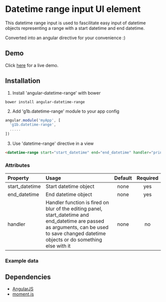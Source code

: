 # Datetime range input UI element

This datetime range input is used to fascilitate easy input of datetime objects representing a range with a start datetime and end datetime.
 
Converted into an angular directive for your convenience :)

## Demo
Click <a href="https://rawgit.com/g1eb/angular-datetime-range/master/" target="_blank">here</a> for a live demo.

## Installation

1) Install 'angular-datetime-range' with bower

```
bower install angular-datetime-range
```

2) Add 'g1b.datetime-range' module to your app config


```javascript
angular.module('myApp', [
  'g1b.datetime-range',
  .....
])
```

3) Use 'datetime-range' directive in a view

```html
<datetime-range start="start_datetime" end="end_datetime" handler="print"></datetime-range>
```

### Attributes

|Property        | Usage           | Default  | Required |
|:------------- |:-------------|:-----:|:-----:|
| start_datetime | Start datetime object | none | yes |
| end_datetime | End datetime object | none | yes |
| handler | Handler function is fired on blur of the editing panel, start_datetime and end_datetime are passed as arguments, can be used to save changed datetime objects or do something else with it | none | no |

### Example data

## Dependencies

* [AngularJS](https://angularjs.org/)
* [moment.js](http://momentjs.com/)
